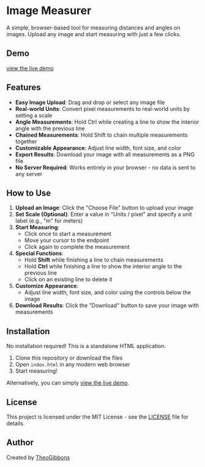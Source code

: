 # Image Measurer

A simple, browser-based tool for measuring distances and angles on images. Upload any image and start measuring with just a few clicks.


## Demo

[view the live demo](https://theogibbons.github.io/image-measurer/index.html)


## Features

- **Easy Image Upload**: Drag and drop or select any image file
- **Real-world Units**: Convert pixel measurements to real-world units by setting a scale
- **Angle Measurements**: Hold Ctrl while creating a line to show the interior angle with the previous line
- **Chained Measurements**: Hold Shift to chain multiple measurements together
- **Customizable Appearance**: Adjust line width, font size, and color
- **Export Results**: Download your image with all measurements as a PNG file
- **No Server Required**: Works entirely in your browser - no data is sent to any server

## How to Use

1. **Upload an Image**: Click the "Choose File" button to upload your image
2. **Set Scale (Optional)**: Enter a value in "Units / pixel" and specify a unit label (e.g., "m" for meters)
3. **Start Measuring**:
   - Click once to start a measurement
   - Move your cursor to the endpoint
   - Click again to complete the measurement
4. **Special Functions**:
   - Hold **Shift** while finishing a line to chain measurements
   - Hold **Ctrl** while finishing a line to show the interior angle to the previous line
   - Click on an existing line to delete it
5. **Customize Appearance**:
   - Adjust line width, font size, and color using the controls below the image
6. **Download Results**: Click the "Download" button to save your image with measurements

## Installation

No installation required! This is a standalone HTML application.

1. Clone this repository or download the files
2. Open `index.html` in any modern web browser
3. Start measuring!

Alternatively, you can simply [view the live demo](https://theogibbons.github.io/image-measurer/index.html).

## License

This project is licensed under the MIT License - see the [LICENSE](LICENSE) file for details.

## Author

Created by [TheoGibbons](https://github.com/TheoGibbons)